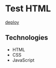 # Test HTML 

[deploy](https://linecoran.github.io/test_html/)

## Technologies
- HTML
- CSS
- JavaScript
